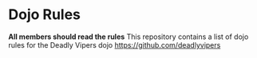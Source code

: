 Dojo Rules
==========
**All members should read the rules**
This repository contains a list of dojo rules for the Deadly Vipers dojo
https://github.com/deadlyvipers

